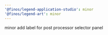 ```yaml
---
'@finos/legend-application-studio': minor
'@finos/legend-art': minor
---
```


minor add label for post processor selector panel
